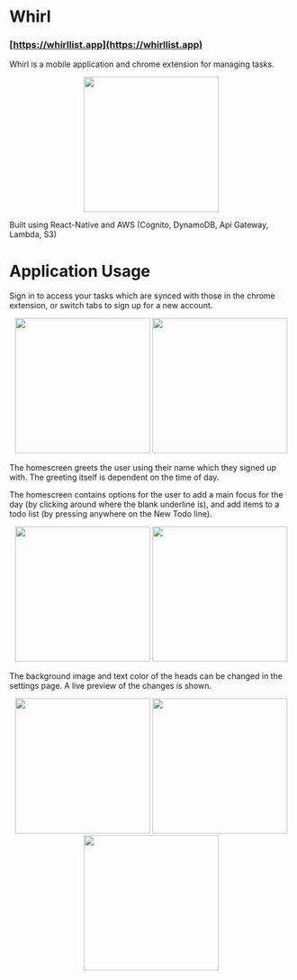 # Whirl

### [https://whirllist.app](https://whirllist.app)
Whirl is a mobile application and chrome extension for managing tasks. 


<p align="center">
  <img src="https://s3-eu-west-1.amazonaws.com/whirl101/images/PopulatedExample.png" width="240">
</p>


Built using React-Native and AWS (Cognito, DynamoDB, Api Gateway, Lambda, S3)


# Application Usage


Sign in to access your tasks which are synced with those in the chrome extension, or switch tabs to sign up for a new account.    
<p align="center">
  <img src="https://s3-eu-west-1.amazonaws.com/whirl101/images/Login.png" width="240">
  <img src="https://s3-eu-west-1.amazonaws.com/whirl101/images/SignUp.png" width="240">
</p>   


The homescreen greets the user using their name which they signed up with. The greeting itself is dependent on the time of day. 

The homescreen contains options for the user to add a main focus for the day (by clicking around where the blank underline is), and add items to a todo list (by pressing anywhere on the New Todo line). 


<p align="center">
  <img src="https://s3-eu-west-1.amazonaws.com/whirl101/images/HomescreenAutumnal.png" width="240">
  <img src="https://s3-eu-west-1.amazonaws.com/whirl101/images/AddMainFocusAutumnal.png" width="240">
</p>


The background image and text color of the heads can be changed in the settings page. A live preview of the changes is shown. 


<p align="center">
  <img src="https://s3-eu-west-1.amazonaws.com/whirl101/images/Settings_BackgroundText_change1.png" width= "240">
  <img src="https://s3-eu-west-1.amazonaws.com/whirl101/images/Settings_BackgroundText_change2.png" width="240">
  <img src="https://s3-eu-west-1.amazonaws.com/whirl101/images/Settings_BackgroundText_change3.png" width="240">
</p>





  


